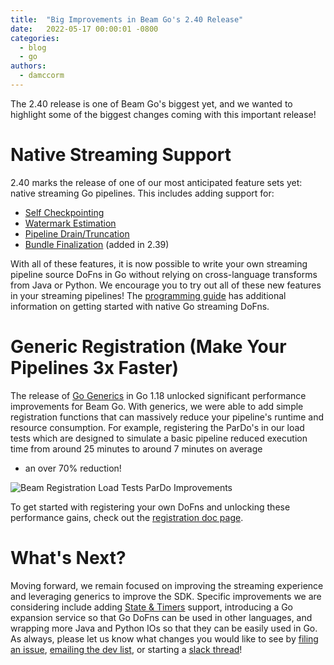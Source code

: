 ```yaml
---
title:  "Big Improvements in Beam Go's 2.40 Release"
date:   2022-05-17 00:00:01 -0800
categories:
  - blog
  - go
authors:
  - damccorm
---
```

<!--
Licensed under the Apache License, Version 2.0 (the "License");
you may not use this file except in compliance with the License.
You may obtain a copy of the License at

http://www.apache.org/licenses/LICENSE-2.0

Unless required by applicable law or agreed to in writing, software
distributed under the License is distributed on an "AS IS" BASIS,
WITHOUT WARRANTIES OR CONDITIONS OF ANY KIND, either express or implied.
See the License for the specific language governing permissions and
limitations under the License.
-->

The 2.40 release is one of Beam Go's biggest yet, and we wanted to highlight
some of the biggest changes coming with this important release!

# Native Streaming Support

2.40 marks the release of one of our most anticipated feature sets yet:
native streaming Go pipelines. This includes adding support for:

- [Self Checkpointing](https://beam.apache.org/documentation/programming-guide/#user-initiated-checkpoint)
- [Watermark Estimation](https://beam.apache.org/documentation/programming-guide/#watermark-estimation)
- [Pipeline Drain/Truncation](https://beam.apache.org/documentation/programming-guide/#truncating-during-drain)
- [Bundle Finalization](https://beam.apache.org/documentation/programming-guide/#bundle-finalization) (added in 2.39)

With all of these features, it is now possible to write your own streaming
pipeline source DoFns in Go without relying on cross-language transforms
from Java or Python. We encourage you to try out all of these new features
in your streaming pipelines! The [programming guide](https://beam.apache.org/documentation/programming-guide/#splittable-dofns)
has additional information on getting started with native Go streaming DoFns.

# Generic Registration (Make Your Pipelines 3x Faster)

The release of [Go Generics](https://go.dev/blog/intro-generics) in Go 1.18
unlocked significant performance improvements for Beam Go. With generics,
we were able to add simple registration functions that can massively reduce
your pipeline's runtime and resource consumption. For example, registering
the ParDo's in our load tests which are designed to simulate a basic pipeline
reduced execution time from around 25 minutes to around 7 minutes on average
- an over 70% reduction!

<img class="center-block"
     src="/images/blog/go-registration.png"
     alt="Beam Registration Load Tests ParDo Improvements">

To get started with registering your own DoFns and unlocking these performance
gains, check out the [registration doc page](https://pkg.go.dev/github.com/apache/beam/sdks/go/pkg/beam/register).

# What's Next?

Moving forward, we remain focused on improving the streaming experience and
leveraging generics to improve the SDK. Specific improvements we are considering
include adding [State & Timers](https://beam.apache.org/documentation/programming-guide/#state-and-timers)
support, introducing a Go expansion service so that Go DoFns can be used in other
languages, and wrapping more Java and Python IOs so that they can be easily used
in Go. As always, please let us know what changes you would like to see by
[filing an issue](https://github.com/apache/beam/issues/new/choose),
[emailing the dev list](dev@beam.apache.org), or starting a [slack thread](https://app.slack.com/client/T4S1WH2J3/C9H0YNP3P)!
